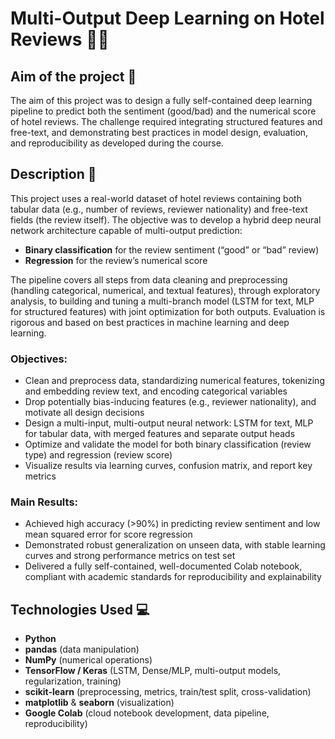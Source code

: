 # Multi-Output Deep Learning on Hotel Reviews 🏨🧠

## Aim of the project 🎯  
The aim of this project was to design a fully self-contained deep learning pipeline to predict both the sentiment (good/bad) and the numerical score of hotel reviews. The challenge required integrating structured features and free-text, and demonstrating best practices in model design, evaluation, and reproducibility as developed during the course.

## Description 📝  
This project uses a real-world dataset of hotel reviews containing both tabular data (e.g., number of reviews, reviewer nationality) and free-text fields (the review itself). The objective was to develop a hybrid deep neural network architecture capable of multi-output prediction:  
- **Binary classification** for the review sentiment (“good” or “bad” review)
- **Regression** for the review’s numerical score

The pipeline covers all steps from data cleaning and preprocessing (handling categorical, numerical, and textual features), through exploratory analysis, to building and tuning a multi-branch model (LSTM for text, MLP for structured features) with joint optimization for both outputs. Evaluation is rigorous and based on best practices in machine learning and deep learning.

### Objectives:
- Clean and preprocess data, standardizing numerical features, tokenizing and embedding review text, and encoding categorical variables  
- Drop potentially bias-inducing features (e.g., reviewer nationality), and motivate all design decisions  
- Design a multi-input, multi-output neural network: LSTM for text, MLP for tabular data, with merged features and separate output heads  
- Optimize and validate the model for both binary classification (review type) and regression (review score)  
- Visualize results via learning curves, confusion matrix, and report key metrics

### Main Results:  
- Achieved high accuracy (>90%) in predicting review sentiment and low mean squared error for score regression  
- Demonstrated robust generalization on unseen data, with stable learning curves and strong performance metrics on test set  
- Delivered a fully self-contained, well-documented Colab notebook, compliant with academic standards for reproducibility and explainability

## Technologies Used 💻  
- **Python**  
- **pandas** (data manipulation)  
- **NumPy** (numerical operations)  
- **TensorFlow / Keras** (LSTM, Dense/MLP, multi-output models, regularization, training)  
- **scikit-learn** (preprocessing, metrics, train/test split, cross-validation)  
- **matplotlib** & **seaborn** (visualization)  
- **Google Colab** (cloud notebook development, data pipeline, reproducibility)
